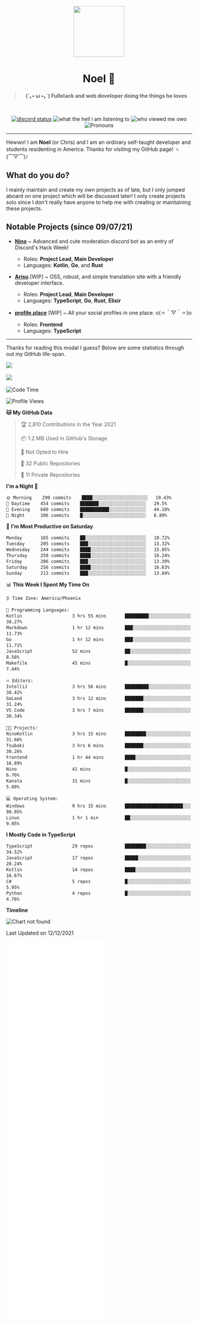 <div align='center'>
  <div align='center'>
    <img
      src='https://cdn.floofy.dev/art/icons/icon_cinnamonserval.png'
      width='138'
      height='138'
    />
  </div>
  <h1>Noel 🐾</h1>
  <blockquote><strong>(´｡• ω •｡`) Fullstack and web developer doing the things he loves</strong></blockquote>

  <br />

  <a href='https://discord.com/users/280158289667555328' target='_blank'><img alt="discord status" src="https://dev.discordprofiles.me/badge/status/280158289667555328" /></a>
  <img alt="what the hell i am listening to" src="https://dev.discordprofiles.me/badge/spotify/280158289667555328" />
  <img alt="who viewed me owo" src="https://komarev.com/ghpvc/?username=auguwu" />
  <img alt='Pronouns' src='https://img.shields.io/endpoint?url=https://pronoundb.org/shields/6004d014406af11e4593a013' />
</div>

<hr />

Hewwo! I am **Noel** (or Chris) and I am an ordinary self-taught developer and students residenting in America. Thanks for visiting my GitHub page! ヽ(⌒▽⌒)ﾉ

## What do you do?
I mainly maintain and create my own projects as of late, but I only jumped aboard on one project which will be discussed later! I only create projects
solo since I don't really have anyone to help me with creating or maintaining these projects.

## Notable Projects (since 09/07/21)
- [**Nino**](https://nino.sh) ~ Advanced and cute moderation discord bot as an entry of Discord's Hack Week!
  - Roles: **Project Lead**, **Main Developer**
  - Languages: **Kotlin**, **Go**, and **Rust**

- [**Arisu**](https://arisu.land) [WIP] ~ OSS, robust, and simple translation site with a friendly developer interface.
  - Roles: **Project Lead**, **Main Developer**
  - Languages: **TypeScript**, **Go**, **Rust**, **Elixir**

- [**profile.place**](https://profile.place) [WIP] ~ All your social profiles in one place. o(〃＾▽＾〃)o
  - Roles: **Frontend**
  - Languages: **TypeScript**

---

Thanks for reading this modal I guess? Below are some statistics through out my GitHub life-span.

![](https://github-readme-stats.vercel.app/api?username=auguwu&count_private=true&show_icons=true&theme=gruvbox)

![](https://github-readme-stats.vercel.app/api/top-langs/?username=auguwu&layout=compact&theme=gruvbox)

<!--START_SECTION:waka-->
![Code Time](http://img.shields.io/badge/Code%20Time-2%2C493%20hrs%2016%20mins-blue)

![Profile Views](http://img.shields.io/badge/Profile%20Views-3-blue)

**🐱 My GitHub Data** 

> 🏆 2,810 Contributions in the Year 2021
 > 
> 📦 1.2 MB Used in GitHub's Storage 
 > 
> 🚫 Not Opted to Hire
 > 
> 📜 32 Public Repositories 
 > 
> 🔑 11 Private Repositories  
 > 
**I'm a Night 🦉** 

```text
🌞 Morning    299 commits    ████░░░░░░░░░░░░░░░░░░░░░   19.43% 
🌆 Daytime    454 commits    ███████░░░░░░░░░░░░░░░░░░   29.5% 
🌃 Evening    680 commits    ███████████░░░░░░░░░░░░░░   44.18% 
🌙 Night      106 commits    █░░░░░░░░░░░░░░░░░░░░░░░░   6.89%

```
📅 **I'm Most Productive on Saturday** 

```text
Monday       165 commits    ██░░░░░░░░░░░░░░░░░░░░░░░   10.72% 
Tuesday      205 commits    ███░░░░░░░░░░░░░░░░░░░░░░   13.32% 
Wednesday    244 commits    ████░░░░░░░░░░░░░░░░░░░░░   15.85% 
Thursday     250 commits    ████░░░░░░░░░░░░░░░░░░░░░   16.24% 
Friday       206 commits    ███░░░░░░░░░░░░░░░░░░░░░░   13.39% 
Saturday     256 commits    ████░░░░░░░░░░░░░░░░░░░░░   16.63% 
Sunday       213 commits    ███░░░░░░░░░░░░░░░░░░░░░░   13.84%

```


📊 **This Week I Spent My Time On** 

```text
⌚︎ Time Zone: America/Phoenix

💬 Programming Languages: 
Kotlin                   3 hrs 55 mins       █████████░░░░░░░░░░░░░░░░   38.27% 
Markdown                 1 hr 12 mins        ███░░░░░░░░░░░░░░░░░░░░░░   11.73% 
Go                       1 hr 12 mins        ███░░░░░░░░░░░░░░░░░░░░░░   11.71% 
JavaScript               52 mins             ██░░░░░░░░░░░░░░░░░░░░░░░   8.58% 
Makefile                 45 mins             █░░░░░░░░░░░░░░░░░░░░░░░░   7.44%

🔥 Editors: 
IntelliJ                 3 hrs 56 mins       █████████░░░░░░░░░░░░░░░░   38.42% 
GoLand                   3 hrs 12 mins       ███████░░░░░░░░░░░░░░░░░░   31.24% 
VS Code                  3 hrs 7 mins        ███████░░░░░░░░░░░░░░░░░░   30.34%

🐱‍💻 Projects: 
NinoKotlin               3 hrs 15 mins       ████████░░░░░░░░░░░░░░░░░   31.66% 
Tsubaki                  3 hrs 6 mins        ███████░░░░░░░░░░░░░░░░░░   30.26% 
Frontend                 1 hr 44 mins        ████░░░░░░░░░░░░░░░░░░░░░   16.89% 
Nino                     41 mins             █░░░░░░░░░░░░░░░░░░░░░░░░   6.76% 
Kanata                   31 mins             █░░░░░░░░░░░░░░░░░░░░░░░░   5.08%

💻 Operating System: 
Windows                  9 hrs 15 mins       ██████████████████████░░░   90.05% 
Linux                    1 hr 1 min          ██░░░░░░░░░░░░░░░░░░░░░░░   9.95%

```

**I Mostly Code in TypeScript** 

```text
TypeScript               29 repos            ████████░░░░░░░░░░░░░░░░░   34.52% 
JavaScript               17 repos            █████░░░░░░░░░░░░░░░░░░░░   20.24% 
Kotlin                   14 repos            ████░░░░░░░░░░░░░░░░░░░░░   16.67% 
C#                       5 repos             █░░░░░░░░░░░░░░░░░░░░░░░░   5.95% 
Python                   4 repos             █░░░░░░░░░░░░░░░░░░░░░░░░   4.76%

```


**Timeline**

![Chart not found](https://raw.githubusercontent.com/auguwu/auguwu/master/charts/bar_graph.png) 


 Last Updated on 12/12/2021
<!--END_SECTION:waka-->

![](./github-metrics.svg)
